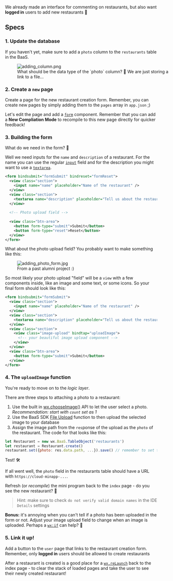 We already made an interface for commenting on restaurants, but also want **logged in** users to add new restaurants 🚀 

## Specs

### 1. Update the database

If you haven't yet, make sure to add a `photo` column to the `restaurants` table in the BaaS.


<figure style="width: 100%">
  <img alt="adding_column.png" src="https://wagon-rc3.s3.eu-west-1.amazonaws.com/JWAc3QaEN9FoezPmz4RCKs5V" />
<figcaption>What should be the data type of the `photo` column? 🤔 We are just storing a link to a file...
</figcaption>
</figure>

### 2. Create a `new` page

Create a page for the new restaurant creation form. Remember, you can create new pages by simply adding them to the `pages` array in `app.json` ;)

Let's edit the page and add a [`form`](https://developers.weixin.qq.com/miniprogram/en/dev/component/form.html) component. Remember that you can add a **New Compliation Mode** to recompile to this new page directly for quicker feedback!

### 3. Building the form

What do we need in the form? 🤔 

Well we need inputs for the `name` and `description` of a restaurant. For the name you can use the regular [`input`](https://developers.weixin.qq.com/miniprogram/en/dev/component/input.html) field and for the description you might want to use a [`textarea`](https://developers.weixin.qq.com/miniprogram/en/dev/component/textarea.html).

```xml
<form bindsubmit="formSubmit" bindreset="formReset">
  <view class="section">
    <input name="name" placeholder="Name of the restaurant" />
  </view>
  <view class="section">
    <textarea name="description" placeholder="Tell us about the restaurant"  />
  </view>
  
  <!-- Photo upload field -->
  
  <view class="btn-area">
    <button form-type="submit">Submit</button>
    <button form-type="reset">Reset</button>
  </view>
</form>
```

What about the photo upload field? You probably want to make something like this:


<figure style="width: 50%">
  <img alt="adding_photo_form.jpg" src="https://wagon-rc3.s3.eu-west-1.amazonaws.com/QrxGmXPyxzMLUS4if9QFv7Mf" />
<figcaption>From a past alumni project :)
</figcaption>
</figure>

So most likely your photo upload "field" will be a `view` with a few components inside, like an image and some text, or some icons. So your final form should look like this:

```xml
<form bindsubmit="formSubmit">
  <view class="section">
    <input name="name" placeholder="Name of the restaurant" />
  </view>
  <view class="section">
    <textarea name="description" placeholder="Tell us about the restaurant"  />
  </view>
  <view class="section">
    <view class="image-upload" bindtap="uploadImage">
      <!-- your beautiful image upload component -->
    </view>
  </view>
  <view class="btn-area">
    <button form-type="submit">Submit</button>
  </view>
</form>
```

### 4. The `uploadImage` function

You're ready to move on to the *logic layer*.

There are three steps to attaching a photo to a restaurant:

1. Use the built in [wx.chooseImage()](https://developers.weixin.qq.com/miniprogram/en/dev/api/media/image/wx.chooseImage.html) API to let the user select a photo. *Recommendation: start with `count` set as 1*
2. Use the BaaS SDK [File Upload](https://doc.minapp.com/js-sdk/file/file.html#%E6%96%87%E4%BB%B6%E4%B8%8A%E4%BC%A0) function to then upload the selected image to your database
3. Assign the image path from the `res`ponse of the upload as the `photo` of the restaurant. The code for that looks like this:
```js
let Restaurant = new wx.BaaS.TableObject('restaurants')
let restaurant = Restaurant.create()
restaurant.set({photo: res.data.path, ...}).save() // remember to set the name and description too!
```

Test! 🛠 

If all went well, the `photo` field in the restaurants table should have a URL with `https://cloud-minapp-...`.

Refresh (or *recompile*) the mini program back to the `index` page - do you see the new restaurant? 👀 
> Hint: make sure to check `do not verify valid domain names` in the IDE `Details` settings

**Bonus:** it's annoying when you can't tell if a photo has been uploaded in the form or not. Adjust your image upload field to change when an image is uploaded. Perhaps a [`wx:if`](https://developers.weixin.qq.com/miniprogram/en/dev/reference/wxml/conditional.html) can help? 🤔 

### 5. Link it up!

Add a button to the `user` page that links to the restaurant creation form. Remember, only **logged in** users should be allowed to create restaurants

After a restaurant is created is a good place for a [`wx.reLaunch`]() back to the index page - to clear the stack of loaded pages and take the user to see their newly created restaurant!